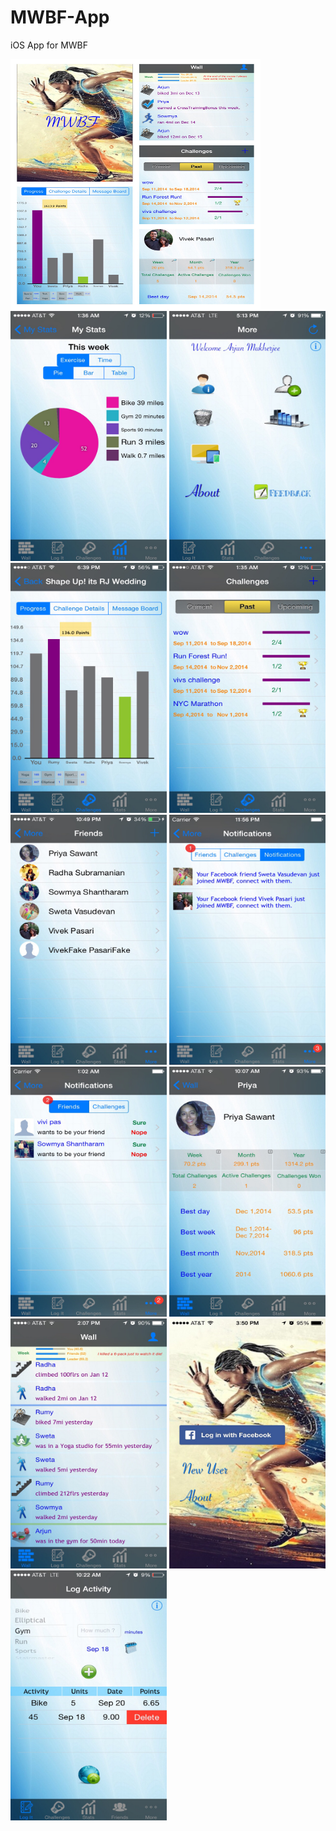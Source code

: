 # MWBF-App
iOS App for MWBF


<img src="app-images/collage.jpg" alt="collage" width="400" height="400"/>
<img src="app-images/stats.jpg" alt="stats" width="250" height="400"/>
<img src="app-images/about.jpg" alt="about" width="250" height="400"/>
<img src="app-images/challenge-in-progress.jpg" alt="challenge-in-progress" width="250" height="400"/>
<img src="app-images/challenges.jpg" alt="challenges" width="250" height="400"/>
<img src="app-images/friends.jpg" alt="friends" width="250" height="400"/>
<img src="app-images/notifications-1.jpg" alt="notifications" width="250" height="400"/>
<img src="app-images/notifications.jpg" alt="notifications" width="250" height="400"/>
<img src="app-images/user-friend-profile.jpg" alt="user-friend-profile" width="250" height="400"/>
<img src="app-images/wall.jpg" alt="wall" width="250" height="400"/>
<img src="app-images/login.jpg" alt="login" width="250" height="400"/>
<img src="app-images/activity.jpg" alt="activity" width="250" height="400"/>
